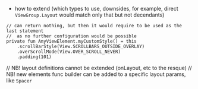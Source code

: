 
* how to extend (which types to use, downsides, for example, direct `ViewGroup.Layout` would match
  only that but not decendants)
  
```
// can return nothing, but then it would require to be used as the last statement
//  as no further configuration would be possible
private fun AnyViewElement.myCustomStyle() = this
    .scrollBarStyle(View.SCROLLBARS_OUTSIDE_OVERLAY)
    .overScrollMode(View.OVER_SCROLL_NEVER)
    .padding(101)
```

// NB! layout definitions cannot be extended (onLayout, etc to the resque)
// NB! new elements func builder can be added to a specific layout params, like `Spacer`